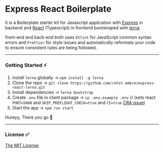 # Express React Boilerplate

It is a Boilerplate starter kit for Javascript application with [Express](https://expressjs.com "ExpressJS") in backend and [React](https://reactjs.org "ReactJS") (Typescript) in frontend bootstraped with [lerna](https://github.com/lerna/lerna "Lerna").

front-end and back-end both uses `ESlint` for JavaScript common syntax errors and `Prettier` for style issues and automatically reformats your code to ensure consistent rules are being followed.

***
### Getting Started :zap:
1. install `lerna` globally -> `npm install -g lerna`
2. Clone the repo -> `git clone https://github.com/rohit-ambre/express-react-lerna.git`
2. Install dependencies -> `lerna bootstrap`
3. Create `.env` file in client package -> `cp .env.example .env` 
// (sets react `PORT=5000` and `SKIP_PREFLIGHT_CHECK=true` and `CI=true` [CRA issue](https://github.com/facebook/create-react-app/issues/8685 "lerna issue"))
4. Start the app -> `npm run start`

Hureyy, There you go :tada:


***
### License :white_check_mark:
[The MIT License](LICENSE.md)
